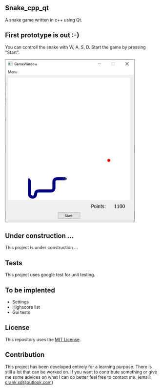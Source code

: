 ## Snake_cpp_qt
A snake game written in c++ using Qt.

## First prototype is out :-)
You can controll the snake with W, A, S, D.
Start the game by pressing "Start".

![Alt text](screenshots/snake_in_game.PNG?raw=true "In game")

## Under construction ...
This project is under construction ...

## Tests
This project uses google test for unit testing.

## To be implented
* Settings
* Highscore list
* Gui tests

## License
This repository uses the [MIT License](/LICENSE).

## Contribution
This project has been developed entirely for a learning purpose.
There is still a lot that can be worked on.
If you want to contribute something or give me some advices on what I can do better feel free to contact me. (email: crank.xd@outlook.com)
